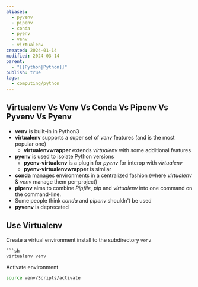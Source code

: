 ```yaml
---
aliases:
  - pyvenv
  - pipenv
  - conda
  - pyenv
  - venv
  - virtualenv
created: 2024-01-14
modified: 2024-03-14
parent:
  - "[[Python|Python]]"
publish: true
tags:
  - computing/python
---
```

## Virtualenv Vs Venv Vs Conda Vs Pipenv Vs Pyvenv Vs Pyenv
- **venv** is built-in in Python3
- **virtualenv** supports a super set of _venv_ features (and is the most popular one)
  - **virtualenvwrapper** extends _virtualenv_ with some additional features
- **pyenv** is used to isolate Python versions
  - **pyenv-virtualenv** is a plugin for _pyenv_ for interop with _virtualenv_
  - **pyenv-virtualenvwrapper** is similar
- **conda** manages environments in a centralized fashion (where _virtualenv_ & _venv_ manage them per-project)
- **pipenv** aims to combine _Pipfile_, _pip_ and _virtualenv_ into one command on the command-line.
- Some people think _conda_ and _pipenv_ shouldn't be used
- **pyvenv** is deprecated

## Use Virtualenv
Create a virtual environment install to the subdirectory `venv`
```
```sh
virtualenv venv
```

Activate environment
```sh
source venv/Scripts/activate
```